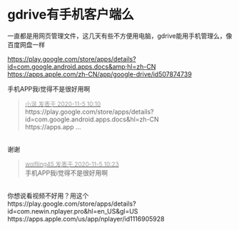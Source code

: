 # gdrive有手机客户端么


一直都是用网页管理文件，这几天有些不方便用电脑，gdrive能用手机管理么，像百度网盘一样<img src="static/image/smiley/yct/018.gif" smilieid="36" border="0" alt="" /> 

https://play.google.com/store/apps/details?id=com.google.android.apps.docs&amp;hl=zh-CN<br />
https://apps.apple.com/zh-CN/app/google-drive/id507874739

手机APP我i觉得不是很好用啊<img id="aimg_njRZl" onclick="zoom(this, this.src, 0, 0, 0)" class="zoom" src="https://cdn.jsdelivr.net/gh/hishis/forum-master/public/images/patch.gif" onmouseover="img_onmouseoverfunc(this)" onload="thumbImg(this)" border="0" alt="" />

<div class="quote"><blockquote><font size="2"><a href="https://www.hostloc.com/forum.php?mod=redirect&amp;goto=findpost&amp;pid=9405269&amp;ptid=762667" target="_blank"><font color="#999999">小沨 发表于 2020-11-5 10:10</font></a></font><br />
https://play.google.com/store/apps/details?id=com.google.android.apps.docs&amp;hl=zh-CN<br />
https://apps.app ...</blockquote></div><br />
谢谢<img src="static/image/smiley/yct/018.gif" smilieid="36" border="0" alt="" />

<div class="quote"><blockquote><font size="2"><a href="https://www.hostloc.com/forum.php?mod=redirect&amp;goto=findpost&amp;pid=9405340&amp;ptid=762667" target="_blank"><font color="#999999">wolfling45 发表于 2020-11-5 10:23</font></a></font><br />
手机APP我i觉得不是很好用啊</blockquote></div><br />
你想说看视频不好用？用这个<br />
https://play.google.com/store/apps/details?id=com.newin.nplayer.pro&amp;hl=en_US&amp;gl=US<br />
https://apps.apple.com/us/app/nplayer/id1116905928
